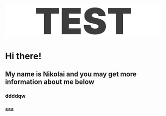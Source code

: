 [![logo](assets/logo2.gif)](https://github.com/nikolaiqa)

# Hi there!
## My name is Nikolai and you may get more information about me below

### ddddqw

### sss
